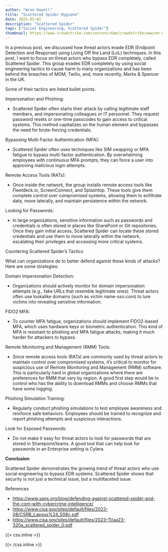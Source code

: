 ```yaml
---
author: "Wren Howell"
title: "Scattered Spider Hygiene"
date: 2025-05-02
description: "Scattered Spider"
tags: ["Social Engineering, Scattered Spider"]
thumbnail: https://www.crowdstrike.com/content/dam/crowdstrike/www/en-us/wp/2023/01/0123_01_SCATTERED-SPIDER_Blog_1060x698.jpg
---
```

In a previous post, we discussed how threat actors evade EDR (Endpoint Detection and Response) using Living Off the Land (LoL) techniques. In this post, I want to focus on threat actors who bypass EDR completely, called Scattered Spider. This group evades EDR completely by using social engineering tactics to cause harm to many organizations and has been behind the breaches of MGM, Twilio, and, more recently, Marks & Spencer in the UK. 


Some of their tactics are listed bullet points.

Impersonation and Phishing:

- Scattered Spider often starts their attack by calling legitimate staff members, and impersonating colleagues or IT personnel. They request password resets or one-time passcodes to gain access to critical systems. This method capitalizes on the human element and bypasses the need for brute-forcing credentials.

Bypassing Multi-Factor Authentication (MFA):

- Scattered Spider often uses techniques like SIM swapping or MFA fatigue to bypass multi-factor authentication. By overwhelming employees with continuous MFA prompts, they can force a user into approving malicious login attempts. 

Remote Access Tools (RATs):

- Once inside the network, the group installs remote access tools like Fleetdeck.io, ScreenConnect, and Splashtop. These tools give them complete control over compromised systems, allowing them to exfiltrate data, move laterally, and maintain persistence within the network.

Looking for Passwords:

- In large organizations, sensitive information such as passwords and credentials is often stored in places like SharePoint or Git repositories. Once they gain initial access, Scattered Spider can locate these stored credentials and use them to move laterally within the network, escalating their privileges and accessing more critical systems.

Countering Scattered Spider’s Tactics

What can organizations do to better defend against these kinds of attacks? Here are some strategies:

Domain Impersonation Detection:

- Organizations should actively monitor for domain impersonation attempts (e.g., fake URLs that resemble legitimate ones). Threat actors often use lookalike domains (such as victim name-sso.com) to lure victims into revealing sensitive information.

FIDO2 MFA:

- To counter MFA fatigue, organizations should implement FIDO2-based MFA, which uses hardware keys or biometric authentication. This kind of MFA is resistant to phishing and MFA fatigue attacks, making it much harder for attackers to bypass.

Remote Monitoring and Management (RMM) Tools:

- Since remote access tools (RATs) are commonly used by threat actors to maintain control over compromised systems, it’s critical to monitor for suspicious use of Remote Monitoring and Management (RMM) software. This is particularly hard in global organizations where there are preferences for RMM that vary by region. A good first step would be to control who has the ability to download RMMs and choose RMMs that have some logging. 

Phishing Simulation Training:

- Regularly conduct phishing simulations to test employee awareness and reinforce safe behaviors. Employees should be trained to recognize and report phishing attempts and suspicious interactions.

Look for Exposed Passwords:

- Do not make it easy for threat actors to look for passwords that are stored in Sharepoint/teams. A good tool that can help look for passwords in an Enterprise setting is Cylera. 

**Conclusion**

Scattered Spider demonstrates the growing trend of threat actors who use social engineering to bypass EDR systems. Scattered Spider shows that security is not just a technical issue, but a multifaceted issue. 


References

- https://www.sans.org/blog/defending-against-scattered-spider-and-the-com-with-cybercrime-intelligence/
- https://www.cisa.gov/sites/default/files/2023-08/CSRB_Lapsus%24_508c.pdf
- https://www.cisa.gov/sites/default/files/2023-11/aa23-320a_scattered_spider_0.pdf

{{< css.inline >}}

<style>
.emojify {
	font-family: Apple Color Emoji, Segoe UI Emoji, NotoColorEmoji, Segoe UI Symbol, Android Emoji, EmojiSymbols;
	font-size: 2rem;
	vertical-align: middle;
}
@media screen and (max-width:650px) {
  .nowrap {
    display: block;
    margin: 25px 0;
  }
}
{{ $image := $resource.Fit "600x400" }}
</style>

{{< /css.inline >}}
